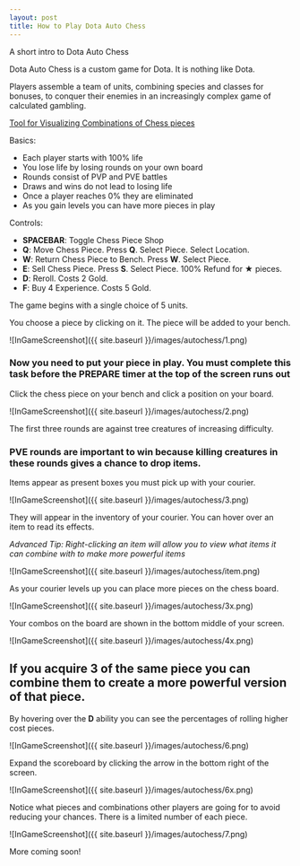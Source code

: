 ```yaml
---
layout: post
title: How to Play Dota Auto Chess
---
```


A short intro to Dota Auto Chess

Dota Auto Chess is a custom game for Dota. It is nothing like Dota. 

Players assemble a team of units, combining species and classes for bonuses, to conquer their enemies in an increasingly complex game of calculated gambling.

[Tool for Visualizing Combinations of Chess pieces](http://dota.wassuh.com)

Basics:
 - Each player starts with 100% life
 - You lose life by losing rounds on your own board
 - Rounds consist of PVP and PVE battles
 - Draws and wins do not lead to losing life
 - Once a player reaches 0% they are eliminated
 - As you gain levels you can have more pieces in play

Controls:
 - **SPACEBAR**: Toggle Chess Piece Shop
 - **Q**: Move Chess Piece. Press **Q**. Select Piece. Select Location.
 - **W**: Return Chess Piece to Bench. Press **W**. Select Piece.
 - **E**: Sell Chess Piece. Press **S**. Select Piece. 100% Refund for ★ pieces.
 - **D**: Reroll. Costs 2 Gold.
 - **F**: Buy 4 Experience. Costs 5 Gold.

The game begins with a single choice of 5 units.

You choose a piece by clicking on it. The piece will be added to your bench.

![InGameScreenshot]({{ site.baseurl }}/images/autochess/1.png)


### **Now you need to put your piece in play. You must complete this task **before** the PREPARE timer at the top of the screen runs out**

Click the chess piece on your bench and click a position on your board.

![InGameScreenshot]({{ site.baseurl }}/images/autochess/2.png)

The first three rounds are against tree creatures of increasing difficulty.

### PVE rounds are important to win because killing creatures in these rounds gives a chance to drop items.

Items appear as present boxes you must pick up with your courier.

![InGameScreenshot]({{ site.baseurl }}/images/autochess/3.png)


They will appear in the inventory of your courier. You can hover over an item to read its effects. 

*Advanced Tip: Right-clicking an item will allow you to view what items it can combine with to make more powerful items*

![InGameScreenshot]({{ site.baseurl }}/images/autochess/item.png)

As your courier levels up you can place more pieces on the chess board.

![InGameScreenshot]({{ site.baseurl }}/images/autochess/3x.png)

Your combos on the board are shown in the bottom middle of your screen.

![InGameScreenshot]({{ site.baseurl }}/images/autochess/4x.png)

## If you acquire 3 of the same piece you can combine them to create a more powerful version of that piece.

By hovering over the **D** ability you can see the percentages of rolling higher cost pieces.

![InGameScreenshot]({{ site.baseurl }}/images/autochess/6.png)

Expand the scoreboard by clicking the arrow in the bottom right of the screen.

![InGameScreenshot]({{ site.baseurl }}/images/autochess/6x.png)

Notice what pieces and combinations other players are going for to avoid reducing your chances. There is a limited number of each piece.

![InGameScreenshot]({{ site.baseurl }}/images/autochess/7.png)

More coming soon!